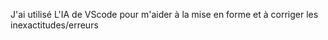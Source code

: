 J'ai utilisé L'IA de VScode pour m'aider à la mise en forme et à corriger les inexactitudes/erreurs
